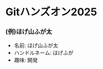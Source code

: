 # Gitハンズオン2025

<!--このファイルを編集してadd, commit, pushなどの操作をしてみよう！ -->
<!-- 内容は自由に編集してOK！ -->

### (例)ほげ山ふが太

- 名前: ほげ山ふが太
- ハンドルネーム: ほげふが
- 趣味: 開発
